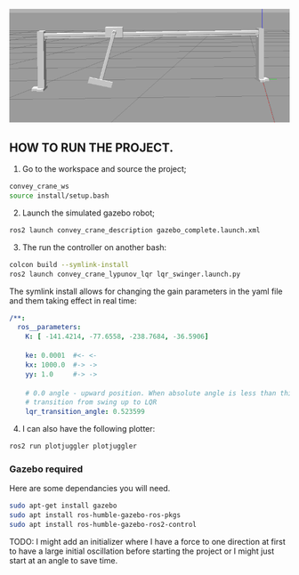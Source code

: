 ![CONVEY CRANE GAZEBO IMAGE](/extra_resources/Screenshot%202024-11-28%20114620.png)

## HOW TO RUN THE PROJECT.
1. Go to the workspace and source the project;

```bash
convey_crane_ws
source install/setup.bash
```

2. Launch the simulated gazebo robot;

```bash
ros2 launch convey_crane_description gazebo_complete.launch.xml
```

3. The run the controller on another bash:

```bash
colcon build --symlink-install
ros2 launch convey_crane_lypunov_lqr lqr_swinger.launch.py
```
The symlink install allows for changing the gain parameters in the yaml file and them taking effect in real time:

```yaml
/**:
  ros__parameters:
    K: [ -141.4214, -77.6558, -238.7684, -36.5906]

    ke: 0.0001  #<- <-
    kx: 1000.0  #-> ->
    yy: 1.0     #-> ->

    # 0.0 angle - upward position. When absolute angle is less than this threshold
    # transition from swing up to LQR
    lqr_transition_angle: 0.523599
```

4. I can also have the following plotter:

```bash
ros2 run plotjuggler plotjuggler
```

### Gazebo required

Here are some dependancies you will need.

```bash
sudo apt-get install gazebo
sudo apt install ros-humble-gazebo-ros-pkgs
sudo apt install ros-humble-gazebo-ros2-control
```


TODO: I might add an initializer where I have a force to one direction at first to have a large initial oscillation before starting the project or I might just start at an angle to save time.

